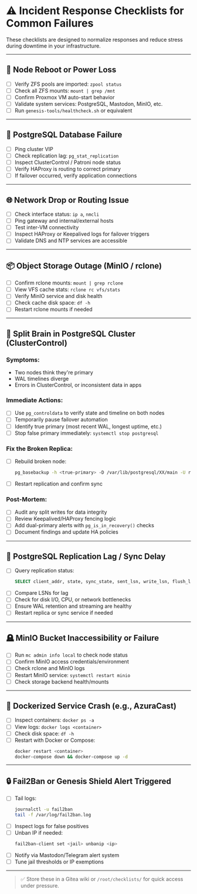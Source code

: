 # ⚠️ Incident Response Checklists for Common Failures

These checklists are designed to normalize responses and reduce stress during downtime in your infrastructure.

---

## 🔌 Node Reboot or Power Loss

- [ ] Verify ZFS pools are imported: `zpool status`
- [ ] Check all ZFS mounts: `mount | grep /mnt`
- [ ] Confirm Proxmox VM auto-start behavior
- [ ] Validate system services: PostgreSQL, Mastodon, MinIO, etc.
- [ ] Run `genesis-tools/healthcheck.sh` or equivalent

---

## 🐘 PostgreSQL Database Failure

- [ ] Ping cluster VIP
- [ ] Check replication lag: `pg_stat_replication`
- [ ] Inspect ClusterControl / Patroni node status
- [ ] Verify HAProxy is routing to correct primary
- [ ] If failover occurred, verify application connections

---

## 🌐 Network Drop or Routing Issue

- [ ] Check interface status: `ip a`, `nmcli`
- [ ] Ping gateway and internal/external hosts
- [ ] Test inter-VM connectivity
- [ ] Inspect HAProxy or Keepalived logs for failover triggers
- [ ] Validate DNS and NTP services are accessible

---

## 📦 Object Storage Outage (MinIO / rclone)

- [ ] Confirm rclone mounts: `mount | grep rclone`
- [ ] View VFS cache stats: `rclone rc vfs/stats`
- [ ] Verify MinIO service and disk health
- [ ] Check cache disk space: `df -h`
- [ ] Restart rclone mounts if needed

---

## 🧠 Split Brain in PostgreSQL Cluster (ClusterControl)

### Symptoms:
- Two nodes think they're primary
- WAL timelines diverge
- Errors in ClusterControl, or inconsistent data in apps

### Immediate Actions:
- [ ] Use `pg_controldata` to verify state and timeline on both nodes
- [ ] Temporarily pause failover automation
- [ ] Identify true primary (most recent WAL, longest uptime, etc.)
- [ ] Stop false primary immediately: `systemctl stop postgresql`

### Fix the Broken Replica:
- [ ] Rebuild broken node:
  ```bash
  pg_basebackup -h <true-primary> -D /var/lib/postgresql/XX/main -U replication -P --wal-method=stream
  ```
- [ ] Restart replication and confirm sync

### Post-Mortem:
- [ ] Audit any split writes for data integrity
- [ ] Review Keepalived/HAProxy fencing logic
- [ ] Add dual-primary alerts with `pg_is_in_recovery()` checks
- [ ] Document findings and update HA policies

---

## 🐘 PostgreSQL Replication Lag / Sync Delay

- [ ] Query replication status:
  ```sql
  SELECT client_addr, state, sync_state, sent_lsn, write_lsn, flush_lsn, replay_lsn FROM pg_stat_replication;
  ```
- [ ] Compare LSNs for lag
- [ ] Check for disk I/O, CPU, or network bottlenecks
- [ ] Ensure WAL retention and streaming are healthy
- [ ] Restart replica or sync service if needed

---

## 🪦 MinIO Bucket Inaccessibility or Failure

- [ ] Run `mc admin info local` to check node status
- [ ] Confirm MinIO access credentials/environment
- [ ] Check rclone and MinIO logs
- [ ] Restart MinIO service: `systemctl restart minio`
- [ ] Check storage backend health/mounts

---

## 🐳 Dockerized Service Crash (e.g., AzuraCast)

- [ ] Inspect containers: `docker ps -a`
- [ ] View logs: `docker logs <container>`
- [ ] Check disk space: `df -h`
- [ ] Restart with Docker or Compose:
  ```bash
  docker restart <container>
  docker-compose down && docker-compose up -d
  ```

---

## 🔒 Fail2Ban or Genesis Shield Alert Triggered

- [ ] Tail logs:
  ```bash
  journalctl -u fail2ban
  tail -f /var/log/fail2ban.log
  ```
- [ ] Inspect logs for false positives
- [ ] Unban IP if needed:
  ```bash
  fail2ban-client set <jail> unbanip <ip>
  ```
- [ ] Notify via Mastodon/Telegram alert system
- [ ] Tune jail thresholds or IP exemptions

---

> ✅ Store these in a Gitea wiki or `/root/checklists/` for quick access under pressure.
